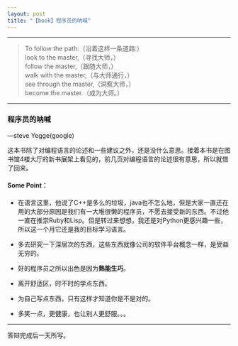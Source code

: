 ```yaml
---
layout: post
title: "【book】程序员的呐喊"
---
```


***

> To follow the path:（沿着这样一条道路:）    
look to the master,（寻找大师，）    
follow the master,（跟随大师，）    
walk with the master,（与大师通行，）    
see through the master,（洞察大师，）    
become the master.（成为大师。）    
***

### 程序员的呐喊
—steve Yegge(google)

这本书除了对编程语言的论述和一些建议之外，还是没什么意思。接着本书是在图书馆4楼大厅的新书展架上看见的，前几页对编程语言的论述很有意思，所以就借了回来。

#### Some Point：

+ 在语言这里，他说了C++是多么的垃圾，java也不怎么地，但是大家一直还在用的大部分原因是我们有一大堆很懒的程序员，不愿去接受新的东西。不过他一直在推崇Ruby和Lisp。但是转过来想想，我还是对Python更感兴趣一些，所以这一个月它还是我的目标学习语言。

+ 多去研究一下深层次的东西，这些东西就像公司的软件平台概念一样，是受益无穷的。

+ 好的程序员之所以出色是因为**熟能生巧**。

+ 离开舒适区，时不时的学点东西。

+ 为自己写点东西，只有这样才知道你是不是对的。

+ 多笑一点，更健康，也让别人更舒服。。。

***
答辩完成后一天所写。
